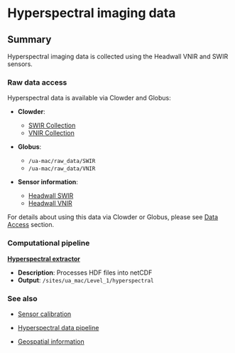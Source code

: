 # Hyperspectral imaging data

## Summary

Hyperspectral imaging data is collected using the Headwall VNIR and SWIR sensors.

### Raw data access

Hyperspectral data is available via Clowder and Globus:

* **Clowder**:

  * [SWIR Collection](https://terraref.ncsa.illinois.edu/clowder/collection/5728c2b3e4b03269d707a126)
  * [VNIR Collection](https://terraref.ncsa.illinois.edu/clowder/collection/57223ccfe4b082fbf2a8f5dc)

* **Globus**:

  * `/ua-mac/raw_data/SWIR`
  * `/ua-mac/raw_data/VNIR`

* **Sensor information**:

  * [Headwall SWIR](https://terraref.ncsa.illinois.edu/clowder/datasets/5817870c4f0ce77b6655aecd) 
  * [Headwall VNIR](https://terraref.ncsa.illinois.edu/clowder/datasets/581787264f0ce77b6655b125) 


For details about using this data via Clowder or Globus, please see [Data Access](/how-to-access-data.md) section.

### Computational pipeline

**[Hyperspectral extractor](https://github.com/terraref/extractors-hyperspectral)**

* **Description**: Processes HDF files into netCDF
* **Output**: `/sites/ua_mac/Level_1/hyperspectral`

### See also

* [Sensor calibration](/sensor-calibration.md)

* [Hyperspectral data pipeline](/hyperspectral-data.md)

* [Geospatial information](/user/geospatial-information.md)


